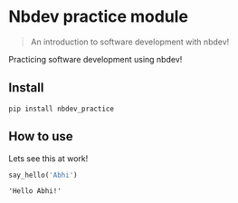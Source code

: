 # Nbdev practice module
> An introduction to software development with nbdev!


Practicing software development using nbdev!

## Install

`pip install nbdev_practice`

## How to use

Lets see this at work!

```python
say_hello('Abhi')
```




    'Hello Abhi!'


